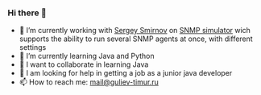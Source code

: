 ### Hi there 👋

- 🔭 I’m currently working with [Sergey Smirnov](https://github.com/sv-smirnov "sv-smirnov") on [SNMP simulator](https://github.com/Timzmei/RTRS_Crack "RTRS_Crack") wich supports the ability to run several SNMP agents at once, with different settings
- 🌱 I’m currently learning Java and Python
- 👯 I want to collaborate in learning Java
- 🤔 I am looking for help in getting a job as a junior java developer
- 📫 How to reach me: mail@guliev-timur.ru
